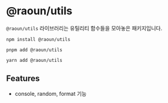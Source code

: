 # @raoun/utils

`@raoun/utils` 라이브러리는 유틸리티 함수들을 모아놓은 패키지입니다.

```shell
npm install @raoun/utils
```

```shell
pnpm add @raoun/utils
```

```shell
yarn add @raoun/utils
```

## Features

- console, random, format 기능
